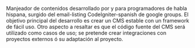 Manjeador de contenidos desarrollado por y para programadores de habla hispana, surgido del email-listing CodeIgniter-spanish de google groups.
El objetivo principal del desarrollo es crear un CMS estable con un framework de fácil uso. Otro aspecto a resaltar es que el código fuente del CMS será utilizado como casos de uso; se pretende crear integraciones con proyectos externos ó su adaptación al proyecto.